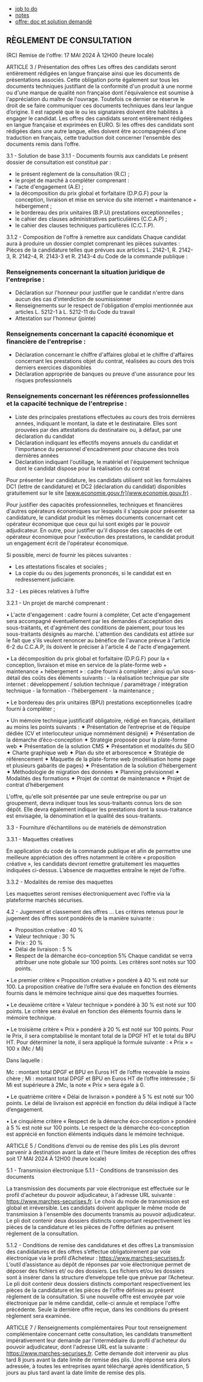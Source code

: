 <main>

- [job to do](./job2do.html)
- [notes](./notes.html)
- [offre: doc et solution demandé](./offre.html)

## RÈGLEMENT DE CONSULTATION

(RC) Remise de l'offre: 17 MAI 2024 À 12H00 (heure locale)

ARTICLE 3 / Présentation des offres
Les offres des candidats seront entièrement rédigées en langue française ainsi que les documents
de présentations associés. Cette obligation porte également sur tous les documents techniques
justifiant de la conformité d'un produit à une norme ou d'une marque de qualité non française
dont l'équivalence est soumise à l'appréciation du maître de l'ouvrage. Toutefois ce dernier se
réserve le droit de se faire communiquer ces documents techniques dans leur langue d’origine.
Il est rappelé que le ou les signataires doivent être habilités à engager le candidat.
Les offres des candidats seront entièrement rédigées en langue française et exprimées en EURO.
Si les offres des candidats sont rédigées dans une autre langue, elles doivent être accompagnées
d'une traduction en français, cette traduction doit concerner l'ensemble des documents remis
dans l’offre.


3.1 - Solution de base
3.1.1 - Documents fournis aux candidats
Le présent dossier de consultation est constitué par :
- le présent règlement de la consultation (R.C) ;
- le projet de marché à compléter comprenant :
- l'acte d'engagement (A.E) ;
- la décomposition du prix global et forfaitaire (D.P.G.F) pour la conception, livraison et mise en
service du site internet + maintenance + hébergement ;
- le bordereau des prix unitaires (B.P.U) prestations exceptionnelles ;
- le cahier des clauses administratives particulières (C.C.A.P) ;
- le cahier des clauses techniques particulières (C.C.T.P).

3.1.2 - Composition de l'offre à remettre aux candidats
Chaque candidat aura à produire un dossier complet comprenant les pièces suivantes :
Pièces de la candidature telles que prévues aux articles L. 2142-1, R. 2142-3, R. 2142-4, R. 2143-3 et
R. 2143-4 du Code de la commande publique :

### Renseignements concernant la situation juridique de l'entreprise :

- Déclaration sur l'honneur pour justifier que le candidat n'entre dans aucun des cas d'interdiction de
soumissionner
- Renseignements sur le respect de l'obligation d'emploi mentionnée aux articles L. 5212-1 à L. 5212-11 du
Code du travail
- Attestation sur l'honneur (jointe)

### Renseignements concernant la capacité économique et financière de l'entreprise :

- Déclaration concernant le chiffre d'affaires global et le chiffre d'affaires concernant les prestations objet du
contrat, réalisées au cours des trois derniers exercices disponibles
- Déclaration appropriée de banques ou preuve d'une assurance pour les risques professionnels

### Renseignements concernant les références professionnelles et la capacité technique de l'entreprise :

- Liste des principales prestations effectuées au cours des trois dernières années, indiquant le montant, la
date et le destinataire. Elles sont prouvées par des attestations du destinataire ou, à défaut, par une
déclaration du candidat
- Déclaration indiquant les effectifs moyens annuels du candidat et l'importance du personnel
d'encadrement pour chacune des trois dernières années
- Déclaration indiquant l'outillage, le matériel et l'équipement technique dont le candidat dispose pour la
réalisation du contrat


Pour présenter leur candidature, les candidats utilisent soit les formulaires DC1 (lettre de
candidature) et DC2 (déclaration du candidat) disponibles gratuitement sur le site
[www.economie.gouv.fr](www.economie.gouv.fr) .

Pour justifier des capacités professionnelles, techniques et financières d'autres opérateurs
économiques sur lesquels il s'appuie pour présenter sa candidature, le candidat produit les mêmes
documents concernant cet opérateur économique que ceux qui lui sont exigés par le pouvoir
adjudicateur. En outre, pour justifier qu'il dispose des capacités de cet opérateur économique pour
l'exécution des prestations, le candidat produit un engagement écrit de l'opérateur économique.

Si possible, merci de fournir les pièces suivantes :
- Les attestations fiscales et sociales ;
- La copie du ou des jugements prononcés, si le candidat est en redressement judiciaire.



3.2 - Les pièces relatives à l’offre

3.2.1 - Un projet de marché comprenant :

• L'acte d'engagement : cadre fourni à compléter,
Cet acte d'engagement sera accompagné éventuellement par les demandes d'acceptation des
sous-traitants, et d'agrément des conditions de paiement, pour tous les sous-traitants désignés au
marché.
L'attention des candidats est attirée sur le fait que s'ils veulent renoncer au bénéfice de l'avance
prévue à l'article 6-2 du C.C.A.P, ils doivent le préciser à l'article 4 de l'acte d'engagement.

• La décomposition du prix global et forfaitaire (D.P.G.F) pour la « conception, livraison et mise en
service de la plate-forme web + maintenance + hébergement » : cadre fourni à compléter ;
ainsi qu’un sous-détail des coûts des éléments suivants : - la réalisation technique par site
internet : développement / solution technique / paramétrage / intégration technique - la
formation - l’hébergement - la maintenance ;

• Le bordereau des prix unitaires (BPU) prestations exceptionnelles (cadre fourni à compléter ;

• Un mémoire technique justificatif obligatoire, rédigé en français, détaillant au moins les points
suivants :
✦ Présentation de l’entreprise et de l’équipe dédiée (CV et interlocuteur unique nommément
désigné)
✦ Présentation de la démarche d’éco-conception
✦ Stratégie proposée pour la plate-forme web
✦ Présentation de la solution CMS
✦ Présentation et modalités du SEO
✦ Charte graphique web
✦ Plan du site et arborescence
✦ Stratégie de référencement
✦ Maquette de la plate-forme web (modélisation home page et plusieurs gabarits de pages)
✦ Présentation de la solution d’hébergement
✦ Méthodologie de migration des données
✦ Planning prévisionnel
✦ Modalités des formations
✦ Projet de contrat de maintenance
✦ Projet de contrat d’hébergement

L'offre, qu'elle soit présentée par une seule entreprise ou par un groupement, devra indiquer tous
les sous-traitants connus lors de son dépôt. Elle devra également indiquer les prestations dont la
sous-traitance est envisagée, la dénomination et la qualité des sous-traitants.

3.3 - Fourniture d’échantillons ou de matériels de démonstration

3.3.1 - Maquettes créatives

En application du code de la commande publique et afin de permettre une meilleure
appréciation des offres notamment le critère « proposition créative », les candidats devront
remettre gratuitement les maquettes indiquées ci-dessus. L’absence de maquettes entraîne le rejet
de l’offre.

3.3.2 - Modalités de remise des maquettes

Les maquettes seront remises électroniquement avec l’offre via la plateforme marchés sécurises.

4.2 - Jugement et classement des offres
...
Les critères retenus pour le jugement des offres sont pondérés de la manière suivante :
- Proposition créative : 40 %
- Valeur technique : 30 %
- Prix : 20 %
- Délai de livraison : 5 %
- Respect de la démarche éco-conception 5%
Chaque candidat se verra attribuer une note globale sur 100 points.
Les critères sont notés sur 100 points.

• Le premier critère « Proposition créative » pondéré à 40 % est noté sur 100.
La proposition créative de l’offre sera évaluée en fonction des éléments fournis dans le mémoire
technique ainsi que des maquettes fournies.

• Le deuxième critère « Valeur technique » pondéré à 30 % est noté sur 100 points.
Le critère sera évalué en fonction des éléments fournis dans le mémoire technique.

• Le troisième critère « Prix » pondéré à 20 % est noté sur 100 points.
Pour le Prix, il sera comptabilisé le montant total de la DPGF HT et le total du BPU HT.
Pour déterminer la note, il sera appliqué la formule suivante :
« Prix » = 100 x (Mc / Mi)

Dans laquelle :

Mc : montant total DPGF et BPU en Euros HT de l’offre recevable la moins chère ;
Mi : montant total DPGF et BPU en Euros HT de l’offre intéressée ;
Si Mi est supérieure à 2Mc, la note « Prix » sera égale à 0.

• Le quatrième critère « Délai de livraison » pondéré à 5 % est noté sur 100 points.
Le délai de livraison est apprécié en fonction du délai indiqué à l’acte d’engagement.

• Le cinquième critère « Respect de la démarche éco-conception » pondéré à 5 % est noté sur
100 points.
Le respect de la démarche éco-conception est apprécié en fonction éléments indiqués dans le
mémoire technique.


ARTICLE 5 / Conditions d’envoi ou de remise des plis
Les plis devront parvenir à destination avant la date et l'heure limites de réception des offres soit
17 MAI 2024 À 12H00 (heure locale)

5.1 - Transmission électronique
5.1.1 - Conditions de transmission des documents

La transmission des documents par voie électronique est effectuée sur le profil d'acheteur du
pouvoir adjudicateur, à l'adresse URL suivante : https://www.marches-securises.fr.
Le choix du mode de transmission est global et irréversible. Les candidats doivent appliquer le
même mode de transmission à l'ensemble des documents transmis au pouvoir adjudicateur.
Le pli doit contenir deux dossiers distincts comportant respectivement les pièces de la candidature
et les pièces de l'offre définies au présent règlement de la consultation.

5.1.2 - Conditions de remise des candidatures et des offres
La transmission des candidatures et des offres s’effectue obligatoirement par voie électronique via
le profil d’Acheteur : https://www.marches-securises.fr.
L’outil d’assistance au dépôt de réponses par voie électronique permet de déposer des fichiers et/
ou des dossiers. Les fichiers et/ou les dossiers sont à insérer dans la structure d’enveloppe telle que
prévue par l’Acheteur.
Le pli doit contenir deux dossiers distincts comportant respectivement les pièces de la candidature
et les pièces de l'offre définies au présent règlement de la consultation.
Si une nouvelle offre est envoyée par voie électronique par le même candidat, celle-ci annule et
remplace l'offre précédente. Seule la dernière offre reçue, dans les conditions du présent
règlement sera examinée.


ARTICLE 7 / Renseignements complémentaires
Pour tout renseignement complémentaire concernant cette consultation, les candidats
transmettent impérativement leur demande par l'intermédiaire du profil d'acheteur du pouvoir
adjudicateur, dont l'adresse URL est la suivante : https://www.marches-securises.fr.
Cette demande doit intervenir au plus tard 8 jours avant la date limite de remise des plis.
Une réponse sera alors adressée, à toutes les entreprises ayant téléchargé après identification, 5
jours au plus tard avant la date limite de remise des plis.
</main>


